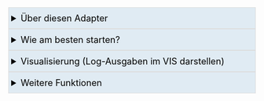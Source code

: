 <!-- Markdown Collapsible Section, see https://gist.github.com/pierrejoubert73/902cc94d79424356a8d20be2b382e1ab -->
<details>
  <summary style="font-size:1.3em; border:1px solid #ddd; background-color:#E0EBF3; color:black; padding:10px 0 10px 5px">Über diesen Adapter</summary> <!-- Header -->
  <!-- Markdown Collapsible Section - We must have an empty line below (per link above)  -->

<br>

Dieser Adapter parst (filtert) alle Logs von ioBroker-Adaptern und liefert die Ergebnisse als JSON in Datenpunkten für jeden von dir im Reiter "PARSER-REGELN (FILTER)" angelegten Filter.

Das resultierende JSON kann dann im VIS zur Visualisierung verwendet werden. Datenpunkte zum Leeren (Löschen) alter Logs werden ebenfalls bereitgestellt (wie `logparser.0.filters.Homematic.emptyJson` zum Leeren eines spezifischen Filters oder `logparser.0.emptyAllJson` zum Leeren aller Filter).

</details>
<!-- Markdown Collapsible Section - We must have an empty line below (per link above)  -->

<details>
  <summary style="font-size:1.3em; border:1px solid #ddd; background-color:#E0EBF3; color:black; padding:10px 0 10px 5px">Wie am besten starten?</summary> <!-- Header -->
  <!-- Markdown Collapsible Section - We must have an empty line below (per link above)  -->

<br>

Im Reiter "PARSER-REGELN (FILTER)" konfigurierst du die entsprechenden Filter-Regeln. Dort kannst du durch klicken auf die "Balkenüberschrift" eine entsprechende weiterführende Erklärung aller Optionen öffnen:

![image](https://github.com/iobroker-community-adapters/ioBroker.logparser/blob/master/admin/doc-md/img/parser-rules-expand-help-animated.gif?raw=true)

Danach siehst du dir die weiteren Einstellungen in den anderen Reitern an, die dort entsprechend erklärt sind.

</details>
<!-- Markdown Collapsible Section - We must have an empty line below (per link above)  -->

<details>
  <summary style="font-size:1.3em; border:1px solid #ddd; background-color:#E0EBF3; color:black; padding:10px 0 10px 5px">Visualisierung (Log-Ausgaben im VIS darstellen)</summary> <!-- Header -->
  <!-- Markdown Collapsible Section - We must have an empty line below (per link above)  -->

<br>

Hier ist ein VIS-Beispielprojekt, welches in VIS importiert werden kann: [vis-project-ex_logparser-adapter.zip](https://github.com/iobroker-community-adapters/ioBroker.logparser/raw/master/accessories/vis/vis-project-ex_logparser-adapter.zip). Diese zip-Datei einfach herunterladen, und in VIS im Menü `Setup > Projekt-Export/Import > Import` auswählen, um dann entsprechend als Projekt zu importieren.

Bitte beachte, dass du die [Material Design Widgets](https://github.com/Scrounger/ioBroker.vis-materialdesign) benötigt, denn sonst wird das nicht richtig dargestellt.

![image](https://github.com/iobroker-community-adapters/ioBroker.logparser/blob/master/admin/doc-md/img/visintro-animated.gif?raw=true)

</details>
<!-- Markdown Collapsible Section - We must have an empty line below (per link above)  -->

<details>
  <summary style="font-size:1.3em; border:1px solid #ddd; background-color:#E0EBF3; color:black; padding:10px 0 10px 5px">Weitere Funktionen</summary> <!-- Header -->
  <!-- Markdown Collapsible Section - We must have an empty line below (per link above)  -->

<br>

## Manipulation der JSON-Spalteninhalte durch Log

Es gibt die Möglichkeit, über JavaScript, Blockly, etc. Logs abzusetzen und dabei zu beeinflussen, welcher Inhalt in die Spalten 'date','severity','from','message' der JSON-Tabellen gesetzt wird.

### Beispiel

Folgender Befehl wird in einem JavaScript ausgeführt:
`log('[Alexa-Log-Script] ##{"message":"' + 'Befehl [Musik an].' + '", "from":"' + 'Alexa Flur' + '"}##');`

Damit wird nun der Teil `##{"message":"' + 'Befehl [Musik an].' + '", "from":"' + 'Alexa Flur' + '"}##` genommen, als Log-Text 'Befehl [Musik an].' (anstatt der Logzeile) angezeigt, und als Quelle wird 'Alexa Flur' (anstatt javascript.0) angezeigt.

### Syntax

In die Logzeile folgendes aufnehmen: `##{"date":"", "severity":"", "from":"", "message":""}##`
Dabei können einzelne Werte entfernt werden, also z.B. nur um den Logtext (message) zu ändern, nimmt man `##{"message":"hier der Text."}##`

### Use Cases

Da der Adapter umfangreiche Filter bietet, von denen beliebig viele angelegt werden können und dann in Datenpunkten verfügbar sind, können mit dieser Funktion einfach per [log()](https://github.com/ioBroker/ioBroker.javascript/blob/master/docs/en/javascript.md#log---gives-out-the-message-into-log) entsprechend Tabellen gefüllt werden.

### Script-Beispiel (für JavaScript-Adapter): Alexa History - alle Sprach-Kommandos im VIS ausgeben

Hier ist ein [Beispiel-Script](https://github.com/iobroker-community-adapters/ioBroker.logparser/blob/master/accessories/alexa-history.js) für den JavaScript-Adapter.

**Installation:**

1. [Script-Code](https://raw.githubusercontent.com/iobroker-community-adapters/ioBroker.logparser/master/accessories/alexa-history.js) öffnen.
2. Alles kopieren (Strg + a)
3. Zur ioBroker-Administration wechseln und dort im linken Menü "Skripte" auswählen.
4. Mit dem "+"-Menüpunkt ein neues Script hinzufügen, dann "Javascript" auswählen, und einen Namen vergeben (z.B. "Alexa-History") und speichern.
5. Dieses neue Script öffnen (ist jetzt natürlich noch leer), den zuvor kopierten Code mit Strg+v einfügen und Speichern.

**Wie funktioniert das Script?**

1. Sobald ein Kommando an ein Alexa-Gerät gesprochen wird, wird der Datenpunkt `alexa2.x.History.json` entprechend gefüllt und enthält das Kommando, das an das Alexa-Gerät gesprochen wurde. Dieses Script wandelt diese Sprachkommandos in ein durch diesen Adapter verstandene Syntax um (siehe oben unter Beispiel).

2. Der Adapter erhält dann z.B. folgendes Log: `javascript.0 (12345) script.js.Alexa: [Alexa-Log-Script] ##{"msg":"Licht An", "source":"Sonos Küche"}##`

3. Dies wandelt der Adapter um in: `Licht An`, und als Quelle wird nicht mehr `javascript.0` angezeigt, sondern `Sonos Küche`.

**Einrichtung**

Sobald das Script läuft, in den Admin-Einstellungen des Adapters einen neuen Filter erstellen:
![image](https://github.com/iobroker-community-adapters/ioBroker.logparser/blob/master/admin/doc-md/img/alexa-log-filter.png?raw=true)

Dabei darauf achten, dass in der Spalte "Whitelist UND" `[Alexa-Log-Script]` steht.

**Ergebnis**

Damit werden dann nur die Logs vom Alexa-Script in diesem Filter angezeigt.

![image](https://github.com/iobroker-community-adapters/ioBroker.logparser/blob/master/admin/doc-md/img/alexa-log-filter.vis.png?raw=true)

Wie zu sehen wird damit also "Quelle" (wäre hier normalerweise `javascript.0`) durch das Alexa-Gerät (hier: `Sonos Küche`) ersetzt. Außerdem wird die Message durch den gesprochenen Befehl (hier: `Licht An`) ersetzt. Genauso können auch noch das Datum (`date`) und das Log-Level (`level`) ersetzt werden.

</details>
<!-- Markdown Collapsible Section - We must have an empty line below (per link above)  -->
